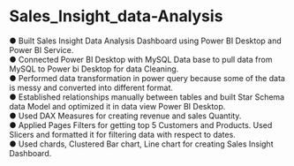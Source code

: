 # Sales_Insight_data-Analysis
●	Built Sales Insight Data Analysis Dashboard using Power BI Desktop and Power BI Service.   
●	Connected Power BI Desktop with MySQL Data base to pull data from MySQL to Power bi Desktop for data Cleaning.    
●	Performed data transformation in power query because some of the data is messy and converted into different format.   
●	Established relationships manually between tables and built Star Schema data Model and optimized it in data view Power BI Desktop.     
●	Used DAX Measures for creating revenue and sales Quantity.   
●	Applied Pages Filters for getting top 5 Customers and Products. Used Slicers and formatted it for filtering data with respect to dates.    
●	Used chards, Clustered Bar chart, Line chart for creating Sales Insight Dashboard.   
